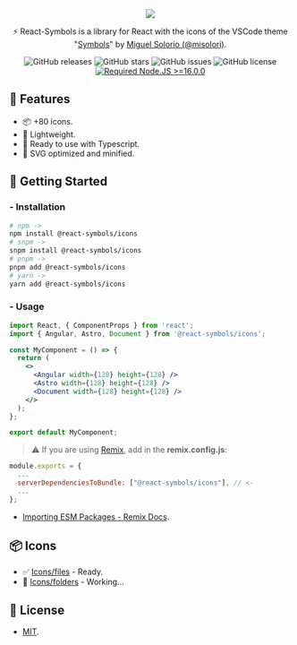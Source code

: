 <div align="center">
<a href="https://www.npmjs.com/package/@react-symbols/icons">
<img src="https://i.ibb.co/FVtQNWq/react-symbols-readme-banner.png">
</a>

<p>⚡ React-Symbols is a library for React with the icons of the VSCode theme "<a href="https://github.com/misolori/vscode-symbols" target="_blank">Symbols</a>" by <a href="https://github.com/misolori" target="_blank">Miguel Solorio (@misolori)</a>.</p>

![GitHub releases](https://img.shields.io/github/release/pheralb/react-symbols)
![GitHub stars](https://img.shields.io/github/stars/pheralb/react-symbols)
![GitHub issues](https://img.shields.io/github/issues/pheralb/react-symbols)
![GitHub license](https://img.shields.io/github/license/pheralb/react-symbols)
[![Required Node.JS >=16.0.0](https://img.shields.io/static/v1?label=node&message=%20%3E=16.0.0&logo=node.js&color=3f893e)](https://nodejs.org/about/releases)

</div>

## 🎉 Features

- 📦 +80 icons.
- 🍃 Lightweight.
- 💙 Ready to use with Typescript.
- 🧡 SVG optimized and minified.

## 🚀 Getting Started

### - Installation

```bash
# npm ->
npm install @react-symbols/icons
# snpm ->
snpm install @react-symbols/icons
# pnpm ->
pnpm add @react-symbols/icons
# yarn ->
yarn add @react-symbols/icons
```

### - Usage

```jsx
import React, { ComponentProps } from 'react';
import { Angular, Astro, Document } from '@react-symbols/icons';

const MyComponent = () => {
  return (
    <>
      <Angular width={128} height={128} />
      <Astro width={128} height={128} />
      <Document width={128} height={128} />
    </>
  );
};

export default MyComponent;
```

> ⚠️ If you are using [Remix](https://remix.run/), add in the **remix.config.js**:

```js
module.exports = {
  ...
  serverDependenciesToBundle: ["@react-symbols/icons"], // <-
  ...
};
```

- [Importing ESM Packages - Remix Docs](https://remix.run/docs/en/v1/pages/gotchas#importing-esm-packages).

## 📦 Icons

- ✅ [Icons/files](https://github.com/miguelsolorio/vscode-symbols/tree/main/src/icons/files) - Ready.
- 🧩 [Icons/folders](https://github.com/miguelsolorio/vscode-symbols/tree/main/src/icons/folders) - Working...

## 🔑 License

- [MIT](https://github.com/pheralb/react-symbols/blob/main/LICENSE).
